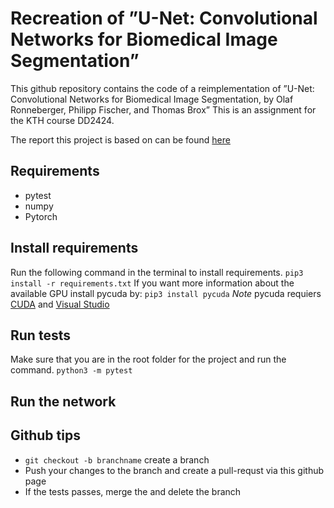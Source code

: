 # Recreation of ”U-Net: Convolutional Networks for Biomedical Image Segmentation”
This github repository contains the code of a reimplementation of ”U-Net: Convolutional Networks for Biomedical Image Segmentation, by Olaf Ronneberger, Philipp Fischer, and Thomas Brox”
This is an assignment for the KTH course DD2424.

The report this project is based on can be found [here](https://arxiv.org/pdf/1505.04597.pdf)

## Requirements
* pytest
* numpy
* Pytorch

## Install requirements
Run the following command in the terminal to install requirements.
`pip3 install -r requirements.txt`
If you want more information about the available GPU install pycuda by:
`pip3 install pycuda`
*Note* pycuda requiers [CUDA](https://developer.nvidia.com/cuda-downloads) and [Visual Studio](https://visualstudio.microsoft.com/)

## Run tests 
Make sure that you are in the root folder for the project and run the command.
`python3 -m pytest`

## Run the network

## Github tips
* `git checkout -b branchname` create a branch
* Push your changes to the branch and create a pull-requst via this github page
* If the tests passes, merge the and delete the branch
